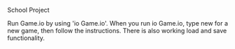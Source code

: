 School Project

Run Game.io by using 'io Game.io'.
When you run io Game.io, type new for a new game, then follow the instructions.
There is also working load and save functionality.
